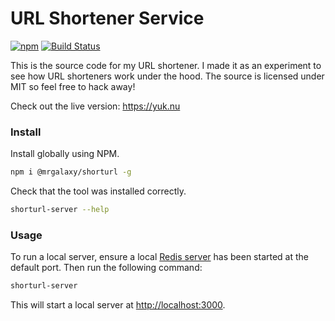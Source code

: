 # URL Shortener Service

[![npm](https://img.shields.io/npm/v/@mrgalaxy/shorturl.svg)](https://www.npmjs.com/package/@mrgalaxy/shorturl) [![Build Status](https://travis-ci.org/tyler-johnson/shorturl.svg?branch=master)](https://travis-ci.org/tyler-johnson/shorturl)

This is the source code for my URL shortener. I made it as an experiment to see how URL shorteners work under the hood. The source is licensed under MIT so feel free to hack away!

Check out the live version: <https://yuk.nu>

### Install

Install globally using NPM.

```bash
npm i @mrgalaxy/shorturl -g
```

Check that the tool was installed correctly.

```bash
shorturl-server --help
```

### Usage

To run a local server, ensure a local [Redis server](https://redis.io) has been started at the default port. Then run the following command:

```bash
shorturl-server
```

This will start a local server at <http://localhost:3000>.
